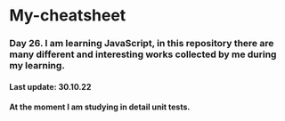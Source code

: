 # My-cheatsheet
### Day 26. I am learning JavaScript, in this repository there are many different and interesting works collected by me during my learning.

#### Last update: 30.10.22

#### At the moment I am studying in detail unit tests.
